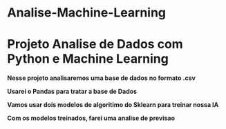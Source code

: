 # Analise-Machine-Learning

# Projeto Analise de Dados com Python e Machine Learning

**Nesse projeto analisaremos uma base de dados no formato .csv**

**Usarei o Pandas para tratar a base de Dados**

**Vamos usar dois modelos de algoritimo do Sklearn para treinar nossa IA**

**Com os modelos treinados, farei uma analise de previsao**
